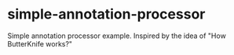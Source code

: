 # simple-annotation-processor
Simple annotation processor example. Inspired by the idea of "How ButterKnife works?"
